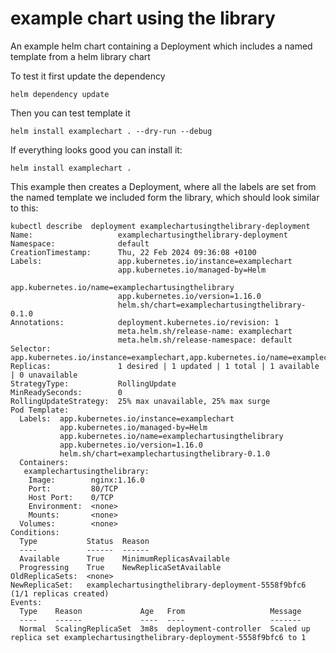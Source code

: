 # example chart using the library

An example helm chart containing a Deployment which includes a named template from a helm library chart

To test it first update the dependency
```
helm dependency update
```

Then you can test template it 
```
helm install examplechart . --dry-run --debug
```

If everything looks good you can install it:
```
helm install examplechart .
```

This example then creates a Deployment, where all the labels are set from the named template we included form the library, which should look similar to this:
```
kubectl describe  deployment examplechartusingthelibrary-deployment
Name:                   examplechartusingthelibrary-deployment
Namespace:              default
CreationTimestamp:      Thu, 22 Feb 2024 09:36:08 +0100
Labels:                 app.kubernetes.io/instance=examplechart
                        app.kubernetes.io/managed-by=Helm
                        app.kubernetes.io/name=examplechartusingthelibrary
                        app.kubernetes.io/version=1.16.0
                        helm.sh/chart=examplechartusingthelibrary-0.1.0
Annotations:            deployment.kubernetes.io/revision: 1
                        meta.helm.sh/release-name: examplechart
                        meta.helm.sh/release-namespace: default
Selector:               app.kubernetes.io/instance=examplechart,app.kubernetes.io/name=examplechartusingthelibrary
Replicas:               1 desired | 1 updated | 1 total | 1 available | 0 unavailable
StrategyType:           RollingUpdate
MinReadySeconds:        0
RollingUpdateStrategy:  25% max unavailable, 25% max surge
Pod Template:
  Labels:  app.kubernetes.io/instance=examplechart
           app.kubernetes.io/managed-by=Helm
           app.kubernetes.io/name=examplechartusingthelibrary
           app.kubernetes.io/version=1.16.0
           helm.sh/chart=examplechartusingthelibrary-0.1.0
  Containers:
   examplechartusingthelibrary:
    Image:        nginx:1.16.0
    Port:         80/TCP
    Host Port:    0/TCP
    Environment:  <none>
    Mounts:       <none>
  Volumes:        <none>
Conditions:
  Type           Status  Reason
  ----           ------  ------
  Available      True    MinimumReplicasAvailable
  Progressing    True    NewReplicaSetAvailable
OldReplicaSets:  <none>
NewReplicaSet:   examplechartusingthelibrary-deployment-5558f9bfc6 (1/1 replicas created)
Events:
  Type    Reason             Age   From                   Message
  ----    ------             ----  ----                   -------
  Normal  ScalingReplicaSet  3m8s  deployment-controller  Scaled up replica set examplechartusingthelibrary-deployment-5558f9bfc6 to 1
```